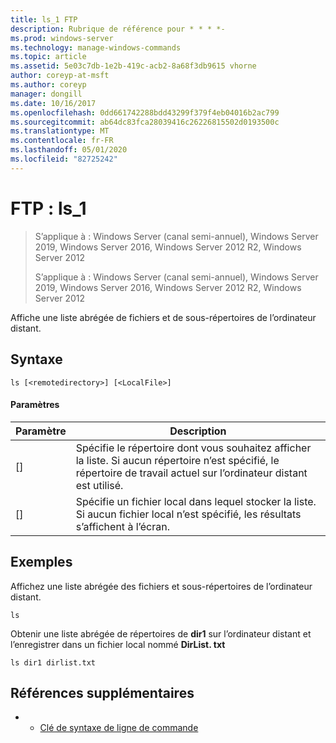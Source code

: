 ```yaml
---
title: ls_1 FTP
description: Rubrique de référence pour * * * *-
ms.prod: windows-server
ms.technology: manage-windows-commands
ms.topic: article
ms.assetid: 5e03c7db-1e2b-419c-acb2-8a68f3db9615 vhorne
author: coreyp-at-msft
ms.author: coreyp
manager: dongill
ms.date: 10/16/2017
ms.openlocfilehash: 0dd661742288bdd43299f379f4eb04016b2ac799
ms.sourcegitcommit: ab64dc83fca28039416c26226815502d0193500c
ms.translationtype: MT
ms.contentlocale: fr-FR
ms.lasthandoff: 05/01/2020
ms.locfileid: "82725242"
---
```

# <a name="ftp-ls_1"></a>FTP : ls_1

> S’applique à : Windows Server (canal semi-annuel), Windows Server 2019, Windows Server 2016, Windows Server 2012 R2, Windows Server 2012
> 
> 
> S’applique à : Windows Server (canal semi-annuel), Windows Server 2019, Windows Server 2016, Windows Server 2012 R2, Windows Server 2012

Affiche une liste abrégée de fichiers et de sous-répertoires de l’ordinateur distant.   
## <a name="syntax"></a>Syntaxe  
```  
ls [<remotedirectory>] [<LocalFile>]  
```  
#### <a name="parameters"></a>Paramètres  

|      Paramètre      |                                                                       Description                                                                        |
|---------------------|----------------------------------------------------------------------------------------------------------------------------------------------------------|
| [<remotedirectory>] | Spécifie le répertoire dont vous souhaitez afficher la liste. Si aucun répertoire n’est spécifié, le répertoire de travail actuel sur l’ordinateur distant est utilisé. |
|    [<LocalFile>]    |               Spécifie un fichier local dans lequel stocker la liste. Si aucun fichier local n’est spécifié, les résultats s’affichent à l’écran.               |

## <a name="examples"></a>Exemples  
Affichez une liste abrégée des fichiers et sous-répertoires de l’ordinateur distant.  
```  
ls  
```  
Obtenir une liste abrégée de répertoires de **dir1** sur l’ordinateur distant et l’enregistrer dans un fichier local nommé **DirList. txt**  
```  
ls dir1 dirlist.txt   
```  
## <a name="additional-references"></a>Références supplémentaires  
-   - [Clé de syntaxe de ligne de commande](command-line-syntax-key.md)  
